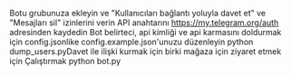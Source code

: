 Botu grubunuza ekleyin ve "Kullanıcıları bağlantı yoluyla davet et" ve "Mesajları sil" izinlerini verin
API anahtarını https://my.telegram.org/auth adresinden kaydedin
Bot belirteci, api kimliği ve api karmasını doldurmak için config.jsonlike config.example.json'unuzu düzenleyin
python dump_users.pyDavet ile ilişki kurmak için birki mağaza için ziyaret etmek için
Çalıştırmak python bot.py
